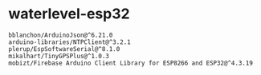 ﻿# waterlevel-esp32
	bblanchon/ArduinoJson@^6.21.0
	arduino-libraries/NTPClient@^3.2.1
	plerup/EspSoftwareSerial@^8.1.0
	mikalhart/TinyGPSPlus@^1.0.3
	mobizt/Firebase Arduino Client Library for ESP8266 and ESP32@^4.3.19
